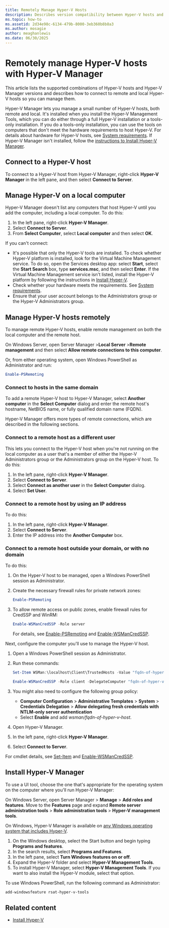 ```yaml
---
title: Remotely Manage Hyper-V Hosts
description: Describes version compatibility between Hyper-V hosts and Hyper-V Manager and how to connect to remote hosts in different environments.
ms.topic: how-to
ms.assetid: 2d34e98c-6134-479b-8000-3eb360b8b8a3
ms.author: mosagie
author: meaghanlewis
ms.date: 06/30/2025
---
```


# Remotely manage Hyper-V hosts with Hyper-V Manager

This article lists the supported combinations of Hyper-V hosts and Hyper-V Manager versions and describes how to connect to remote and local Hyper-V hosts so you can manage them.

Hyper-V Manager lets you manage a small number of Hyper-V hosts, both remote and local. It's installed when you install the Hyper-V Management Tools, which you can do either through a full Hyper-V installation or a tools-only installation. If you do a tools-only installation, you can use the tools on computers that don't meet the hardware requirements to host Hyper-V. For details about hardware for Hyper-V hosts, see [System requirements](../host-hardware-requirements.md). If Hyper-V Manager isn't installed, follow the [instructions to Install Hyper-V Manager](#install-hyper-v-manager).

## Connect to a Hyper-V host

To connect to a Hyper-V host from Hyper-V Manager, right-click **Hyper-V Manager** in the left pane, and then select **Connect to Server**.

## Manage Hyper-V on a local computer

Hyper-V Manager doesn't list any computers that host Hyper-V until you add the computer, including a local computer. To do this:

1. In the left pane, right-click **Hyper-V Manager**.
2. Select **Connect to Server**.
3. From **Select Computer**, select **Local computer** and then select **OK**.

If you can't connect:

* It's possible that only the Hyper-V tools are installed. To check whether Hyper-V platform is installed, look for the Virtual Machine Management service. To do so, open the Services desktop app: select **Start**, select the **Start Search** box, type **services.msc**, and then select **Enter**. If the Virtual Machine Management service isn't listed, install the Hyper-V platform by following the instructions in [Install Hyper-V](../get-started/Install-the-Hyper-V-role-on-Windows-Server.md).
* Check whether your hardware meets the requirements. See [System requirements](../host-hardware-requirements.md).
* Ensure that your user account belongs to the Administrators group or the Hyper-V Administrators group.

## Manage Hyper-V hosts remotely

To manage remote Hyper-V hosts, enable remote management on both the local computer and the remote host.

On Windows Server, open Server Manager \>**Local Server** \>**Remote management** and then select **Allow remote connections to this computer**.

Or, from either operating system, open Windows PowerShell as Administrator and run:

```PowerShell
Enable-PSRemoting
```

### Connect to hosts in the same domain

To add a remote Hyper-V host to Hyper-V Manager, select **Another computer** in the **Select Computer** dialog and enter the remote host's hostname, NetBIOS name, or fully qualified domain name \(FQDN\).

Hyper-V Manager offers more types of remote connections, which are described in the following sections.

### Connect to a remote host as a different user

This lets you connect to the Hyper-V host when you're not running on the local computer as a user that's a member of either the Hyper-V Administrators group or the Administrators group on the Hyper-V host. To do this:

1. In the left pane, right-click **Hyper-V Manager**.
1. Select **Connect to Server**.
1. Select **Connect as another user** in the **Select Computer** dialog.
1. Select **Set User**.

### Connect to a  remote host by using an IP address

To do this:

1. In the left pane, right-click **Hyper-V Manager**.
1. Select **Connect to Server**.
1. Enter the IP address into the **Another Computer** box.

### Connect to a remote host outside your domain, or with no domain

To do this:

1. On the Hyper-V host to be managed, open a Windows PowerShell session as Administrator.

1. Create the necessary firewall rules for private network zones:

   ```PowerShell
   Enable-PSRemoting
   ```

1. To allow remote access on public zones, enable firewall rules for CredSSP and WinRM:

   ```PowerShell
   Enable-WSManCredSSP -Role server
   ```

    For details, see [Enable-PSRemoting](/powershell/module/microsoft.powershell.core/enable-psremoting) and [Enable-WSManCredSSP](/powershell/module/microsoft.wsman.management/enable-wsmancredssp).

Next, configure the computer you'll use to manage the Hyper-V host.

1. Open a Windows PowerShell session as Administrator.
1. Run these commands:

    ```PowerShell
    Set-Item WSMan:\localhost\Client\TrustedHosts -Value "fqdn-of-hyper-v-host"
    ```

    ```PowerShell
    Enable-WSManCredSSP -Role client -DelegateComputer "fqdn-of-hyper-v-host"
    ```

1. You might also need to configure the following group policy:
    * **Computer Configuration** \> **Administrative Templates** \> **System** \> **Credentials Delegation** \> **Allow delegating fresh credentials with NTLM-only server authentication**
    * Select **Enable** and add *wsman/fqdn-of-hyper-v-host*.
1. Open Hyper-V Manager.
1. In the left pane, right-click **Hyper-V Manager**.
1. Select **Connect to Server**.

For cmdlet details, see [Set-Item](/powershell/module/microsoft.powershell.management/set-item) and [Enable-WSManCredSSP](/powershell/module/microsoft.wsman.management/enable-wsmancredssp).

## Install Hyper-V Manager

To use a UI tool, choose the one that's appropriate for the operating system on the computer where you'll run Hyper-V Manager:

On Windows Server, open Server Manager \> **Manage** \> **Add roles and features**. Move to the **Features** page and expand **Remote server administration tools** \> **Role administration tools** \> **Hyper-V management tools**.

On Windows, Hyper-V Manager is available on [any Windows operating system that includes Hyper-V](/virtualization/hyper-v-on-windows/reference/hyper-v-requirements).

1. On the Windows desktop, select the Start button and begin typing **Programs and features**.
1. In the search results, select **Programs and Features**.
1. In the left pane, select **Turn Windows features on or off**.
1. Expand the Hyper-V folder and select **Hyper-V Management Tools**.
1. To install Hyper-V Manager, select **Hyper-V Management Tools**. If you want to also install the Hyper-V module, select that option.

To use Windows PowerShell, run the following command as Administrator:

```PowerShell
add-windowsfeature rsat-hyper-v-tools
```

## Related content

- [Install Hyper-V](../get-started/Install-the-Hyper-V-role-on-Windows-Server.md)
